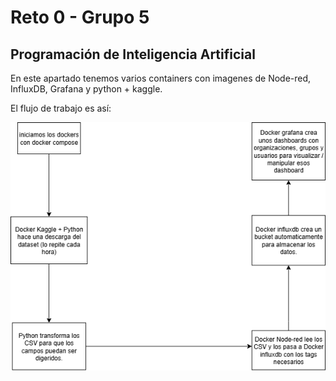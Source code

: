 # Reto 0 - Grupo 5
## Programación de Inteligencia Artificial
En este apartado tenemos varios containers con imagenes de Node-red, InfluxDB, Grafana y python + kaggle.

El flujo de trabajo es así:

![Diagrama dockers](recursos_readme/diagrama_trabajo_dockers.png)
